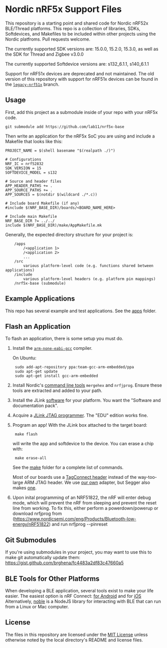 Nordic nRF5x Support Files
==========================

This repository is a starting point and shared code for Nordic nRF52x BLE/Thread platforms. This repo is
a collection of libraries, SDKs, Softdevices, and Makefiles to be included
within other projects using the Nordic platfroms. Pull requests welcome.

The currently supported SDK versions are: 15.0.0, 15.2.0, 15.3.0, as well as the SDK for Thread and Zigbee v3.0.0

The currently supported Softdevice versions are:
s132_6.1.1, s140_6.1.1

Support for nRF51x devices are deprecated and not maintained. The old version
of this repository with support for nRF51x devices can be found in the
[`legacy-nrf51x`](https://github.com/lab11/nrf5x-base/tree/legacy-nrf51x)
branch.

Usage
-----

First, add this project as a submodule inside of your repo with your
nRF5x code.

    git submodule add https://github.com/lab11/nrf5x-base

Then write an application for the nRF5x SoC you are using and include
a Makefile that looks like this:

```make
PROJECT_NAME = $(shell basename "$(realpath ./)")

# Configurations
NRF_IC = nrf52832
SDK_VERSION = 15
SOFTDEVICE_MODEL = s132

# Source and header files
APP_HEADER_PATHS += .
APP_SOURCE_PATHS += .
APP_SOURCES = $(notdir $(wildcard ./*.c))

# Include board Makefile (if any)
#include $(NRF_BASE_DIR)/boards/<BOARD_NAME_HERE>

# Include main Makefile
NRF_BASE_DIR ?= ../../
include $(NRF_BASE_DIR)/make/AppMakefile.mk
```

Generally, the expected directory structure for your project is:
```
    /apps
        /<application 1>
        /<application 2>
        ...
    /src
        various platform-level code (e.g. functions shared between applications)
    /include
        various platform-level headers (e.g. platform pin mappings)
    /nrf5x-base (submodule)
```

Example Applications
--------------------

This repo has several example and test applications. See the
[apps](https://github.com/lab11/nrf5x-base/tree/master/apps)
folder.

Flash an Application
--------------------

To flash an application, there is some setup
you must do.

1. Install the [`arm-none-eabi-gcc`](https://launchpad.net/gcc-arm-embedded) compiler.

    On Ubuntu:

        sudo add-apt-repository ppa:team-gcc-arm-embedded/ppa
        sudo apt-get update
        sudo apt-get install gcc-arm-embedded

2. Install Nordic's [command line
   tools](https://www.nordicsemi.com/DocLib/Content/User_Guides/nrf5x_cltools/latest/UG/cltools/nrf5x_installation)
   `mergehex` and `nrfjprog`. Ensure these tools are extracted and added to your path.

3. Install the JLink [software](https://www.segger.com/jlink-software.html)
for your platform. You want the "Software and documentation pack".

4. Acquire a [JLink JTAG programmer](https://www.segger.com/jlink-general-info.html).
The "EDU" edition works fine.

5. Program an app! With the JLink box attached to the target board:

        make flash

    will write the app and softdevice to the device. You can erase
    a chip with:

        make erase-all

    See the [make](https://github.com/lab11/nrf5x-base/tree/master/make) folder
    for a complete list of commands.

    Most of our boards use a [TagConnect header](http://www.tag-connect.com/TC2030-IDC-NL)
    instead of the way-too-large ARM JTAG header. We use [our own](https://github.com/lab11/jtag-tagconnect)
    adapter, but Segger also makes [one](https://www.segger.com/jlink-6-pin-needle-adapter.html).

5. Upon inital programming of an NRF51822, the nRF will enter debug mode, which will prevent the nRF from sleeping and
   prevent the reset line from working. To fix this, either perform a powerdown/powerup or download nrfjprog from
   (https://www.nordicsemi.com/eng/Products/Bluetooth-low-energy/nRF51822) and run nrfjprog --pinreset

Git Submodules
--------------

If you're using submodules in your project, you may want to use this to make
git automatically update them:
https://gist.github.com/brghena/fc4483a2df83c47660a5


BLE Tools for Other Platforms
-----------------

When developing a BLE application, several tools exist to make your life easier.
The easiest option is nRF Connect: [for Android](https://play.google.com/store/apps/details?id=no.nordicsemi.android.mcp&hl=en_US)
and for [iOS](https://apps.apple.com/us/app/nrf-connect/id1054362403)
Alternatively,
[noble](https://github.com/abandonware/noble) is a NodeJS library for interacting with BLE that can run from
a Linux or Mac computer.

License
-------

The files in this repository are licensed under the [MIT License](LICENSE)
unless otherwise noted by the local directory's README and license files.

